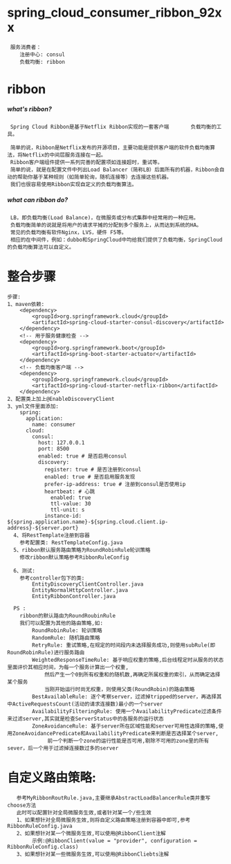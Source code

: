# spring_cloud_consumer_ribbon_92xx
     服务消费者：
        注册中心: consul
        负载均衡: ribbon
# ribbon
##### what's ribbon?
     Spring Cloud Ribbon是基于Netflix Ribbon实现的一套客户端       负载均衡的工具。
      
     简单的说，Ribbon是Netflix发布的开源项目，主要功能是提供客户端的软件负载均衡算法，将Netflix的中间层服务连接在一起。
     Ribbon客户端组件提供一系列完善的配置项如连接超时，重试等。
     简单的说，就是在配置文件中列出Load Balancer（简称LB）后面所有的机器，Ribbon会自动的帮助你基于某种规则（如简单轮询，随机连接等）去连接这些机器。
     我们也很容易使用Ribbon实现自定义的负载均衡算法。
##### what can ribbon do? 
     LB，即负载均衡(Load Balance)，在微服务或分布式集群中经常用的一种应用。
     负载均衡简单的说就是将用户的请求平摊的分配到多个服务上，从而达到系统的HA。
     常见的负载均衡有软件Nginx，LVS，硬件 F5等。
     相应的在中间件，例如：dubbo和SpringCloud中均给我们提供了负载均衡，SpringCloud的负载均衡算法可以自定义。 
     
# 整合步骤
    步骤:
    1、maven依赖:
        <dependency>
            <groupId>org.springframework.cloud</groupId>
            <artifactId>spring-cloud-starter-consul-discovery</artifactId>
        </dependency>  
        <!-- 用于服务健康检查 -->
        <dependency>
            <groupId>org.springframework.boot</groupId>
            <artifactId>spring-boot-starter-actuator</artifactId>
        </dependency>
        <!-- 负载均衡客户端 -->
        <dependency>
            <groupId>org.springframework.cloud</groupId>
            <artifactId>spring-cloud-starter-netflix-ribbon</artifactId>
        </dependency>
    2、配置类上加上@EnableDiscoveryClient
    3、yml文件里面添加:
        spring:
          application:
            name: consumer
          cloud:
            consul:
              host: 127.0.0.1
              port: 8500
              enabled: true # 是否启用consul
              discovery:
                register: true # 是否注册到consul
                enabled: true # 是否启用服务发现
                prefer-ip-address: true # 注册到consul是否使用ip
                heartbeat: # 心跳
                  enabled: true
                  ttl-value: 30
                  ttl-unit: s
                instance-id: ${spring.application.name}-${spring.cloud.client.ip-address}-${server.port}
      4、将RestTemplate注册到容器
        参考配置类: RestTemplateConfig.java
      5、ribbon默认服务路由策略为RoundRobinRule轮训策略
        修改ribbon默认策略参考RibbonRuleConfig
        
      6、测试:
        参考controller包下的类:
            EntityDiscoveryClientController.java
            EntityNormalHttpController.java
            EntityRibbonController.java
       
      PS :
        ribbon的默认路由为RoundRoubinRule
        我们可以配置为其他的路由策略,如:
            RoundRobinRule: 轮训策略
            RandomRule: 随机路由策略
            RetryRule: 重试策略,在规定的时间段内未选择服务成功,则使用subRule(即RoundRobinRule)进行服务路由
            WeightedResponseTimeRule: 基于响应权重的策略,后台线程定时从服务的状态里面评价其相应时间，为每一个服务计算出一个权重,
                然后产生一个0到所有权重和的随机数,再确定所属权重的索引，从而确定选择某个服务
                当刚开始运行时尚无权重，则使用父类(RoundRobin)的路由策略
            BestAvailableRule: 逐个考察server，过滤掉tripped的server，再选择其中ActiveRequestsCount(活动的请求连接数)最小的一个server
            AvailabilityFilteringRule: 使用一个AvailabilityPredicate过滤条件来过滤server,其实就是检查ServerStatus中的各服务的运行状态
            ZoneAvoidanceRule: 基于server所在区域性能和server可用性选择的策略,使用ZoneAvoidancePredicate和AvailabilityPredicate来判断是否选择某个server,
                 前一个判断一个zone的运行性能是否可用,剔除不可用的zone里的所有sever，后一个用于过滤掉连接数过多的server
                

# 自定义路由策略:
       参考MyRibbonRoutRule.java,主要继承AbstractLoadBalancerRule类并重写choose方法
       此时可以配置针对全局微服务生效,或者针对某一个/些生效
       1、如果想针对全局微服务生效,则将自定义路由策略注册到容器中即可,参考RibbonRuleConfig.java
       2、如果想针对某一个微服务生效,可以使用@RibbonClient注解
            示例:@RibbonClient(value = "provider", configuration = RibbonRuleConfig.class)
       3、如果想针对某一些微服务生效,可以使用@RibbonCliebts注解
      